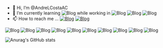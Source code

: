 - 👋 Hi, I’m @AndreLCostaAC
- 🌱 I’m currently learning ![Blog](https://img.shields.io/badge/Python-3776AB?style=for-the-badge&logo=python&logoColor=white) while working in ![Blog](https://img.shields.io/badge/C%23-239120?style=for-the-badge&logo=c-sharp&logoColor=white) ![Blog](https://img.shields.io/badge/.NET-5C2D91?style=for-the-badge&logo=.net&logoColor=white) ![Blog](https://img.shields.io/badge/MySQL-00000F?style=for-the-badge&logo=mysql&logoColor=white)
- 📫 How to reach me ... [![Blog](https://img.shields.io/badge/LinkedIn-0077B5?style=for-the-badge&logo=linkedin&logoColor=white)](https://www.linkedin.com/in/andrelopescosta/) [![Blog](https://img.shields.io/badge/Codewars-B1361E?style=for-the-badge&logo=Codewars&logoColor=white)](https://www.codewars.com/users/%20AndreCosta)



![Blog](https://img.shields.io/badge/C%23-239120?style=for-the-badge&logo=c-sharp&logoColor=white) 
![Blog](https://img.shields.io/badge/Python-3776AB?style=for-the-badge&logo=python&logoColor=white) 
![Blog](https://img.shields.io/badge/HTML-239120?style=for-the-badge&logo=html5&logoColor=white) 
![Blog](https://img.shields.io/badge/CSS-239120?&style=for-the-badge&logo=css3&logoColor=white) 
![Blog](https://img.shields.io/badge/.NET-5C2D91?style=for-the-badge&logo=.net&logoColor=white
) ![Blog](https://img.shields.io/badge/JavaScript-F7DF1E?style=for-the-badge&logo=javascript&logoColor=black
) ![Blog](https://img.shields.io/badge/Java-ED8B00?style=for-the-badge&logo=openjdk&logoColor=white
) ![Blog](https://img.shields.io/badge/Spring-6DB33F?style=for-the-badge&logo=spring&logoColor=white) 
![Blog](https://img.shields.io/badge/MySQL-00000F?style=for-the-badge&logo=mysql&logoColor=white
) ![Blog](https://img.shields.io/badge/Unity-100000?style=for-the-badge&logo=unity&logoColor=white
)


![Anurag's GitHub stats](https://github-readme-stats.vercel.app/api?username=AndreLCostaAC&show_icons=true&theme=transparent)

<!---
AndreLCostaAC/AndreLCostaAC is a ✨ special ✨ repository because its `README.md` (this file) appears on your GitHub profile.
You can click the Preview link to take a look at your changes.
--->
